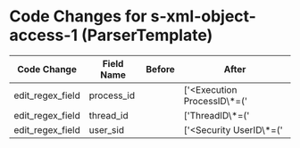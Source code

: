 # Code Changes for s-xml-object-access-1 (ParserTemplate)

| Code Change | Field Name | Before | After |
|-------------|------------|--------|-------|
| edit_regex_field | process_id |  | ['<Execution ProcessID\\*=(\'|")({process_id}[^"\']+)'] |
| edit_regex_field | thread_id |  | ['ThreadID\\*=(\'|")({thread_id}[^\'"]+)'] |
| edit_regex_field | user_sid |  | ['<Security UserID\\*=(\'|")({user_sid}[^\'"]+)', 'User SID:\s*({user_sid}[^\s]+)'] |